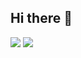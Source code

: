 ## Hi there 👋
![](https://raw.githubusercontent.com/rishadebrahim/github-stats/master/generated/overview.svg#gh-dark-mode-only)
![](https://raw.githubusercontent.com/rishadebrahim/github-stats/master/generated/overview.svg#gh-light-mode-only)
<!--
**rishadebrahim/rishadebrahim** is a ✨ _special_ ✨ repository because its `README.md` (this file) appears on your GitHub profile.

Here are some ideas to get you started:

- 🔭 I’m currently working on ...
- 🌱 I’m currently learning ...
- 👯 I’m looking to collaborate on ...
- 🤔 I’m looking for help with ...
- 💬 Ask me about ...
- 📫 How to reach me: ...
- 😄 Pronouns: ...
- ⚡ Fun fact: ...
-->
